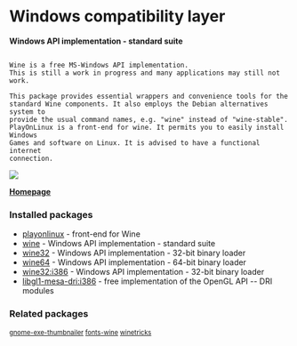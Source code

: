 # Windows compatibility layer

__Windows API implementation - standard suite__

```

Wine is a free MS-Windows API implementation.
This is still a work in progress and many applications may still not work.

This package provides essential wrappers and convenience tools for the
standard Wine components. It also employs the Debian alternatives system to
provide the usual command names, e.g. "wine" instead of "wine-stable".
PlayOnLinux is a front-end for wine. It permits you to easily install Windows
Games and software on Linux. It is advised to have a functional internet
connection.

```

[![](https://screenshots.debian.net/thumbnail/playonlinux/)](https://screenshots.debian.net/screenshot/playonlinux/)


 **[Homepage](http://www.winehq.org/)**

### Installed packages

* [playonlinux](https://packages.debian.org/stretch/playonlinux) - front-end for Wine
* [wine](https://packages.debian.org/stretch/wine) - Windows API implementation - standard suite
* [wine32](https://packages.debian.org/stretch/wine32) - Windows API implementation - 32-bit binary loader
* [wine64](https://packages.debian.org/stretch/wine64) - Windows API implementation - 64-bit binary loader
* [wine32:i386](https://packages.debian.org/stretch/wine32:i386) - Windows API implementation - 32-bit binary loader
* [libgl1-mesa-dri:i386](https://packages.debian.org/stretch/libgl1-mesa-dri:i386) - free implementation of the OpenGL API -- DRI modules

### Related packages

<sub> [gnome-exe-thumbnailer](https://packages.debian.org/stretch/gnome-exe-thumbnailer) [fonts-wine](https://packages.debian.org/stretch/fonts-wine) [winetricks](https://packages.debian.org/stretch/winetricks)  </sub>
